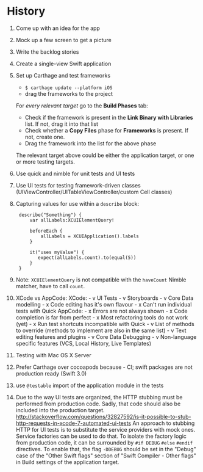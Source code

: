 # History

1. Come up with an idea for the app
1. Mock up a few screen to get a picture
1. Write the backlog stories
1. Create a single-view Swift application
1. Set up Carthage and test frameworks
    
    - `$ carthage update --platform iOS`
    - drag the frameworks to the project
    
    For *every relevant target* go to the **Build Phases** tab:
        
      - Check if the framework is present in the **Link Binary with Libraries** list. If not, drag it into that list
      - Check whether a **Copy Files** phase for **Frameworks** is present. If not, create one.
      - Drag the framework into the list for the above phase
      
    The relevant target above could be either the application target, or one or more testing targets.

1. Use quick and nimble for unit tests and UI tests
1. Use UI tests for testing framework-driven classes (UIViewController/UITableViewController/custom Cell classes)
1. Capturing values for use within a `describe` block:

        describe("Something") {
            var allLabels:XCUIElementQuery!
            
            beforeEach {
                allLabels = XCUIApplication().labels
            }
            
            it("uses myValue") {
               expect(allLabels.count).to(equal(5))
            }
        }

1. Note: `XCUIElementQuery` is not compatible with the `haveCount` Nimble matcher, have to call `count`.
1. XCode vs AppCode:
    XCode:
        - v UI Tests
        - v Storyboards
        - v Core Data modelling
        - x Code editing has it's own flavour
        - x Can't run individual tests with Quick
    AppCode:
        - x Errors are not always shown
        - x Code completion is far from perfect
        - x Most refactoring tools do not work (yet)
        - x Run test shortcuts incompatible with Quick
        - v List of methods to override (methods to implement are also in the same list)
        - v Text editing features and plugins
        - v Core Data Debugging
        - v Non-language specific features (VCS, Local History, Live Templates)
        
1. Testing with Mac OS X Server
1. Prefer Carthage over cocoapods because - CI; swift packages are not production ready (Swift 3.0)
1. use `@testable` import of the application module in the tests
1. Due to the way UI tests are organized, the HTTP stubbing must be performed from production code. Sadly, that 
code should also be included into the production target.
http://stackoverflow.com/questions/32827592/is-it-possible-to-stub-http-requests-in-xcode-7-automated-ui-tests
An approach to stubbing HTTP for UI tests is to substitute the service providers with mock ones.
Service factories can be used to do that. To isolate the factory logic from production code,
it can be surrounded by `#if DEBUG` `#else` `#endif` directives. To enable that, the flag `-DDEBUG`
should be set in the "Debug" case of the "Other Swift flags" section of "Swift Compiler - Other flags" in
 Build settings of the application target.